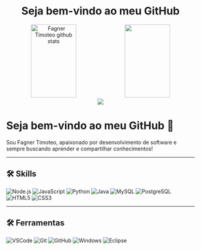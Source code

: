 <div align="center">
<h1>Seja bem-vindo ao meu GitHub</h1>
</div>

<div align="center">  
  <img width="49%" height="195px" src="https://github-readme-stats.vercel.app/api?username=FagnerTimoteo&show_icons=true&count_private=true&hide_border=true&title_color=00bfbf&icon_color=00bfbf&text_color=c9d1d9&bg_color=0d1117" alt="Fagner Timoteo github stats" /> 
  <img width="49%" height="195px" src="https://github-readme-stats.vercel.app/api/top-langs/?username=FagnerTimoteo&layout=compact&hide_border=true&title_color=00bfbf&text_color=00bfbf&bg_color=0d1117" />
</div>

<div align="center">
  <a href="https://www.linkedin.com/in/fagner-timoteo-39a364245/">
    <img src="https://img.shields.io/badge/LinkedIn-0077B5?style=for-the-badge&logo=linkedin&logoColor=white" target="_blank"></a>
</div>

# Seja bem-vindo ao meu GitHub 👋

Sou Fagner Timoteo, apaixonado por desenvolvimento de software e sempre buscando aprender e compartilhar conhecimentos!

---

## 🛠 **Skills**
![Node.js](https://img.shields.io/badge/Node.js-339933?style=for-the-badge&logo=nodedotjs&logoColor=white)
![JavaScript](https://img.shields.io/badge/JavaScript-F7DF1E?style=for-the-badge&logo=javascript&logoColor=black)
![Python](https://img.shields.io/badge/Python-3776AB?style=for-the-badge&logo=python&logoColor=white)
![Java](https://img.shields.io/badge/Java-007396?style=for-the-badge&logo=java&logoColor=white)
![MySQL](https://img.shields.io/badge/MySQL-4479A1?style=for-the-badge&logo=mysql&logoColor=white)
![PostgreSQL](https://img.shields.io/badge/PostgreSQL-336791?style=for-the-badge&logo=postgresql&logoColor=white)
![HTML5](https://img.shields.io/badge/HTML5-E34F26?style=for-the-badge&logo=html5&logoColor=white)
![CSS3](https://img.shields.io/badge/CSS3-1572B6?style=for-the-badge&logo=css3&logoColor=white)

---

## 🛠 **Ferramentas**
![VSCode](https://img.shields.io/badge/Visual%20Studio%20Code-0078D4?style=for-the-badge&logo=visual-studio-code&logoColor=white)
![Git](https://img.shields.io/badge/Git-F05032?style=for-the-badge&logo=git&logoColor=white)
![GitHub](https://img.shields.io/badge/GitHub-181717?style=for-the-badge&logo=github&logoColor=white)
![Windows](https://img.shields.io/badge/Windows-0078D6?style=for-the-badge&logo=windows&logoColor=white)
![Eclipse](https://img.shields.io/badge/Eclipse-2C2255?style=for-the-badge&logo=eclipse&logoColor=white)

